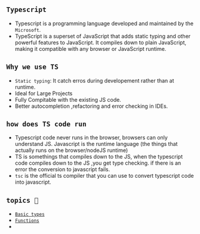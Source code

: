 ## `Typescript`

- Typescript is a programming language developed and maintained by the `Microsoft`.
- TypeScript is a superset of JavaScript that adds static typing and other powerful features to JavaScript. It compiles down to plain JavaScript, making it compatible with any browser or JavaScript runtime.

## `Why we use TS `

- `Static typing`: It catch erros during developement rather than at runtime.
- Ideal for Large Projects
- Fully Compitable with the existing JS code.
- Better autocompletion ,refactoring and error checking in IDEs.

## `how does TS code run`

- Typescript code never runs in the browser, browsers can only understand JS. Javascript is the runtime language (the things that actually runs on the browser/nodeJS runtime)
- TS is somethings that compiles down to the JS, when the typescript code compiles down to the JS ,you get type checking. if there is an error the conversion to javascript fails.
- `tsc` is the official ts compiler that you can use to convert typescript code into javascript.

## `topics 🔎`

- [`Basic types`](./TS-notes/02-basicTypes.ts)
- [`Functions`](./TS-notes/03-Functions.ts)
-
